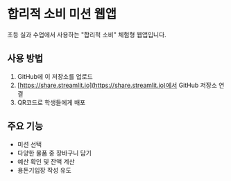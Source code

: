 # 합리적 소비 미션 웹앱

초등 실과 수업에서 사용하는 "합리적 소비" 체험형 웹앱입니다.

## 사용 방법

1. GitHub에 이 저장소를 업로드
2. [https://share.streamlit.io](https://share.streamlit.io)에서 GitHub 저장소 연결
3. QR코드로 학생들에게 배포

## 주요 기능

- 미션 선택
- 다양한 물품 중 장바구니 담기
- 예산 확인 및 잔액 계산
- 용돈기입장 작성 유도
